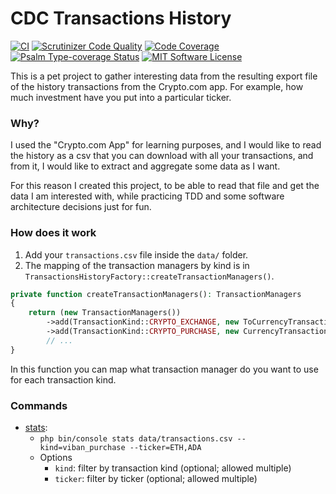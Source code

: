 # CDC Transactions History

[![CI](https://github.com/Chemaclass/cdc-transactions-history/actions/workflows/ci.yml/badge.svg)](https://github.com/Chemaclass/cdc-transactions-history/actions/workflows/ci.yml)
[![Scrutinizer Code Quality](https://scrutinizer-ci.com/g/Chemaclass/cdc-transactions-history/badges/quality-score.png?b=master)](https://scrutinizer-ci.com/g/Chemaclass/cdc-transactions-history/?branch=master)
[![Code Coverage](https://scrutinizer-ci.com/g/Chemaclass/cdc-transactions-history/badges/coverage.png?b=master)](https://scrutinizer-ci.com/g/Chemaclass/cdc-transactions-history/?branch=master)
[![Psalm Type-coverage Status](https://shepherd.dev/github/Chemaclass/cdc-transactions-history/coverage.svg)](https://shepherd.dev/github/Chemaclass/cdc-transactions-history)
[![MIT Software License](https://img.shields.io/badge/license-MIT-green.svg)](LICENSE)

This is a pet project to gather interesting data from the resulting export file of the history transactions from the
Crypto.com app. For example, how much investment have you put into a particular ticker.

### Why?

I used the "Crypto.com App" for learning purposes, and I would like to read the history as a csv that you can download
with all your transactions, and from it, I would like to extract and aggregate some data as I want.

For this reason I created this project, to be able to read that file and get the data I am interested with, while
practicing TDD and some software architecture decisions just for fun.

### How does it work

1. Add your `transactions.csv` file inside the `data/` folder.
2. The mapping of the transaction managers by kind is in `TransactionsHistoryFactory::createTransactionManagers()`.

```php
private function createTransactionManagers(): TransactionManagers
{
    return (new TransactionManagers())
        ->add(TransactionKind::CRYPTO_EXCHANGE, new ToCurrencyTransactionManager())
        ->add(TransactionKind::CRYPTO_PURCHASE, new CurrencyTransactionManager())
        // ...
}
```

In this function you can map what transaction manager do you want to use for each transaction kind.

### Commands

- [stats](src/TransactionsHistory/Infrastructure/Command/StatisticsCommand.php):
    - `php bin/console stats data/transactions.csv --kind=viban_purchase --ticker=ETH,ADA`
    - Options
        - `kind`: filter by transaction kind (optional; allowed multiple)
        - `ticker`: filter by ticker (optional; allowed multiple)
